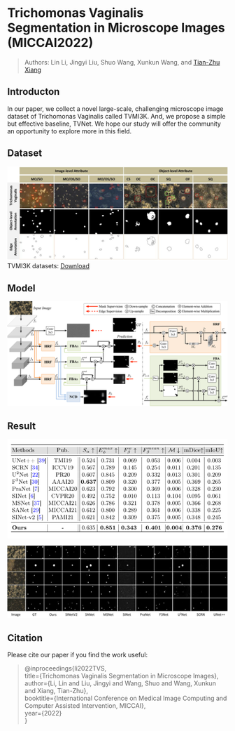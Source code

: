 # Trichomonas Vaginalis Segmentation in Microscope Images (MICCAI2022)
> Authors: Lin Li, Jingyi Liu, Shuo Wang, Xunkun Wang, and [Tian-Zhu Xiang](https://scholar.google.com/citations?user=5uQEWX0AAAAJ&hl=zh-CN&oi=ao)


## Introducton
In our paper, we collect a novel large-scale, challenging microscope image dataset of Trichomonas Vaginalis called TVMI3K. 
And, we propose a simple but effective baseline, TVNet.
We hope our study will offer the community an opportunity to explore more in this field.



## Dataset
![image](https://github.com/CellRecog/cellRecog/blob/main/Images/dataset.jpg)
TVMI3K datasets: [Download](https://zenodo.org/record/6534086)


## Model

![image](https://github.com/CellRecog/cellRecog/blob/main/Images/tvnet.png)

## Result

![image](https://github.com/CellRecog/cellRecog/blob/main/Images/res1.png)

![image](https://github.com/CellRecog/cellRecog/blob/main/Images/res.jpg)

## Citation
Please cite our paper if you find the work useful:
>@inproceedings{li2022TVS,
<br>title={Trichomonas Vaginalis Segmentation in Microscope Images},
<br>author={Li, Lin and Liu, Jingyi and Wang, Shuo and Wang, Xunkun and Xiang, Tian-Zhu},
<br>booktitle={International Conference on Medical Image Computing and Computer Assisted Intervention, MICCAI},
<br>year={2022}
<br>}








<!--
### Hi there 👋
-->
<!--
**CellRecog/cellRecog** is a ✨ _special_ ✨ repository because its `README.md` (this file) appears on your GitHub profile.




Here are some ideas to get you started:


- 🔭 I’m currently working on ...
- 🌱 I’m currently learning ...
- 👯 I’m looking to collaborate on ...
- 🤔 I’m looking for help with ...
- 💬 Ask me about ...
- 📫 How to reach me: ...
- 😄 Pronouns: ...
- ⚡ Fun fact: ...
-->
